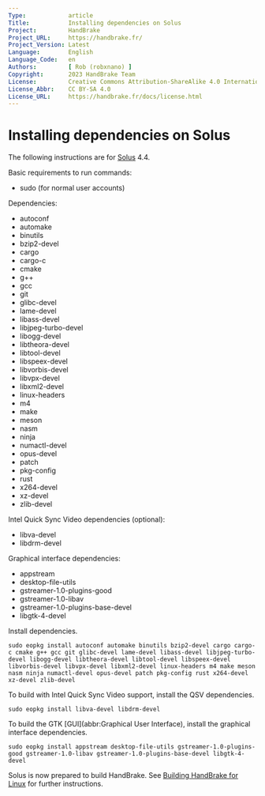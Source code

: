 ```yaml
---
Type:            article
Title:           Installing dependencies on Solus
Project:         HandBrake
Project_URL:     https://handbrake.fr/
Project_Version: Latest
Language:        English
Language_Code:   en
Authors:         [ Rob (robxnano) ]
Copyright:       2023 HandBrake Team
License:         Creative Commons Attribution-ShareAlike 4.0 International
License_Abbr:    CC BY-SA 4.0
License_URL:     https://handbrake.fr/docs/license.html
---
```


Installing dependencies on Solus
================================

The following instructions are for [Solus](https://getsol.us) 4.4.

Basic requirements to run commands:

- sudo (for normal user accounts)

Dependencies:

- autoconf
- automake
- binutils
- bzip2-devel
- cargo
- cargo-c
- cmake
- g++
- gcc
- git
- glibc-devel
- lame-devel
- libass-devel
- libjpeg-turbo-devel
- libogg-devel
- libtheora-devel
- libtool-devel
- libspeex-devel
- libvorbis-devel
- libvpx-devel
- libxml2-devel
- linux-headers
- m4
- make
- meson
- nasm
- ninja
- numactl-devel
- opus-devel
- patch
- pkg-config
- rust
- x264-devel
- xz-devel
- zlib-devel

Intel Quick Sync Video dependencies (optional):

- libva-devel
- libdrm-devel

Graphical interface dependencies:

- appstream
- desktop-file-utils
- gstreamer-1.0-plugins-good
- gstreamer-1.0-libav
- gstreamer-1.0-plugins-base-devel
- libgtk-4-devel

Install dependencies.

    sudo eopkg install autoconf automake binutils bzip2-devel cargo cargo-c cmake g++ gcc git glibc-devel lame-devel libass-devel libjpeg-turbo-devel libogg-devel libtheora-devel libtool-devel libspeex-devel libvorbis-devel libvpx-devel libxml2-devel linux-headers m4 make meson nasm ninja numactl-devel opus-devel patch pkg-config rust x264-devel xz-devel zlib-devel

To build with Intel Quick Sync Video support, install the QSV dependencies.

    sudo eopkg install libva-devel libdrm-devel

To build the GTK [GUI](abbr:Graphical User Interface), install the graphical interface dependencies.

    sudo eopkg install appstream desktop-file-utils gstreamer-1.0-plugins-good gstreamer-1.0-libav gstreamer-1.0-plugins-base-devel libgtk-4-devel

Solus is now prepared to build HandBrake. See [Building HandBrake for Linux](build-linux.html) for further instructions.

